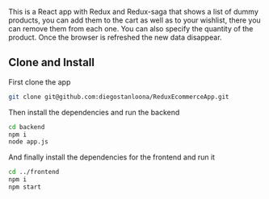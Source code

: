 This is a React app with Redux and Redux-saga that shows a list of dummy products, you can add them to the cart as well as to your wishlist, there you can remove them from each one. You can also specify the quantity of the product. Once the browser is refreshed the new data disappear.

## Clone and Install

First clone the app

```bash
git clone git@github.com:diegostanloona/ReduxEcommerceApp.git
```

Then install the dependencies and run the backend
```bash
cd backend
npm i
node app.js
```

And finally install the dependencies for the frontend and run it
```bash
cd ../frontend
npm i
npm start
```
